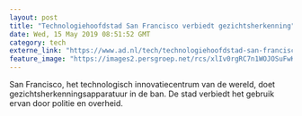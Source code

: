 ```yaml
---
layout: post
title: "Technologiehoofdstad San Francisco verbiedt gezichtsherkenning"
date: Wed, 15 May 2019 08:51:52 GMT
category: tech
externe_link: "https://www.ad.nl/tech/technologiehoofdstad-san-francisco-verbiedt-gezichtsherkenning~a0eb5540/"
feature_image: "https://images2.persgroep.net/rcs/xlIv0rgRC7n1WOJOSuFwKvz0_jc/diocontent/139338644/_fitwidth/400/?appId=21791a8992982cd8da851550a453bd7f&quality=0.7"
---
```


San Francisco, het technologisch innovatiecentrum van de wereld, doet gezichtsherkenningsapparatuur in de ban. De stad verbiedt het gebruik ervan door politie en overheid.
